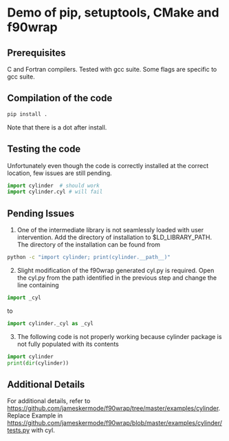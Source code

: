 # Demo of pip, setuptools, CMake and f90wrap

## Prerequisites
C and Fortran compilers. Tested with gcc suite. Some flags are specific to gcc suite. 

## Compilation of the code
```bash
pip install .
```
Note that there is a dot after install.


## Testing the code
Unfortunately even though the code is correctly installed at the correct location, few issues are still pending.

```python
import cylinder  # should work
import cylinder.cyl # will fail
```


## Pending Issues
1. One of the intermediate library is not seamlessly loaded with user intervention. Add the directory of installation to $LD_LIBRARY_PATH.
The directory of the installation can be found from 
```bash
python -c "import cylinder; print(cylinder.__path__)"
```
2. Slight modification of the f90wrap generated cyl.py is required. Open the cyl.py from the path identified in the previous step and change the line containing 
```python
import _cyl 
```
to
```python
import cylinder._cyl as _cyl
```

3. The following code is not properly working because cylinder package is not fully populated with its contents
```python
import cylinder
print(dir(cylinder))
```

## Additional Details
For additional details, refer to https://github.com/jameskermode/f90wrap/tree/master/examples/cylinder.
Replace Example in https://github.com/jameskermode/f90wrap/blob/master/examples/cylinder/tests.py with cyl.
